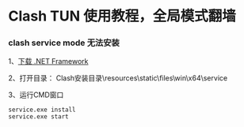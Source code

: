 # Clash TUN 使用教程，全局模式翻墙

### clash service mode 无法安装
1、<a href="https://dotnet.microsoft.com/zh-cn/download/dotnet-framework/thank-you/net48-web-installer" target="_blank">下载 .NET Framework</a>

2、打开目录： Clash安装目录\resources\static\files\win\x64\service

3、运行CMD窗口

    service.exe install
    service.exe start
